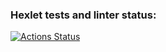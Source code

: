 ### Hexlet tests and linter status:
[![Actions Status](https://github.com/suberg/java-project-61/actions/workflows/hexlet-check.yml/badge.svg)](https://github.com/suberg/java-project-61/actions)